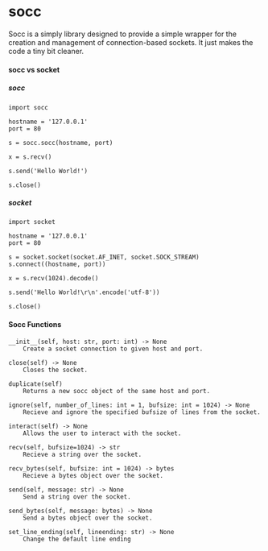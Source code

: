 # socc

Socc is a simply library designed to provide a simple wrapper for the creation and management of connection-based sockets.
It just makes the code a tiny bit cleaner.

#### socc vs socket

##### socc
```python3
import socc

hostname = '127.0.0.1'
port = 80

s = socc.socc(hostname, port)

x = s.recv()

s.send('Hello World!')

s.close()
```

##### socket
```python3
import socket

hostname = '127.0.0.1'
port = 80

s = socket.socket(socket.AF_INET, socket.SOCK_STREAM)
s.connect((hostname, port))

x = s.recv(1024).decode()

s.send('Hello World!\r\n'.encode('utf-8'))

s.close()
```

#### Socc Functions

```
__init__(self, host: str, port: int) -> None
    Create a socket connection to given host and port.

close(self) -> None
    Closes the socket.

duplicate(self)
    Returns a new socc object of the same host and port.

ignore(self, number_of_lines: int = 1, bufsize: int = 1024) -> None
    Recieve and ignore the specified bufsize of lines from the socket.

interact(self) -> None
    Allows the user to interact with the socket.

recv(self, bufsize=1024) -> str
    Recieve a string over the socket.

recv_bytes(self, bufsize: int = 1024) -> bytes
    Recieve a bytes object over the socket.

send(self, message: str) -> None
    Send a string over the socket.

send_bytes(self, message: bytes) -> None
    Send a bytes object over the socket.

set_line_ending(self, lineending: str) -> None
    Change the default line ending
```
